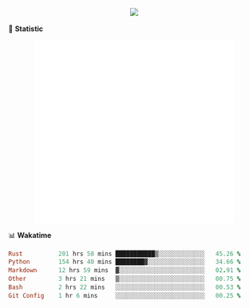 <!-- https://github.com/DenverCoder1/readme-typing-svg -->
<p align="center">
<img src="https://readme-typing-svg.demolab.com?font=Orbitron&size=25&pause=1000&center=true&vCenter=true&random=false&width=600&lines=Welcome+to+my+GitHub+profile+page!" />


🌟 **Statistic**

<p align="center">
  <img width="400" align="top" src="https://github.com/fllesser/fllesser/blob/main/left.svg" />
  <img width="400" align="top" src="https://github.com/fllesser/fllesser/blob/main/right.svg" />
</p>


📊 **Wakatime**

<!--START_SECTION:waka-->

```ruby
Rust          201 hrs 58 mins ███████████▒░░░░░░░░░░░░░   45.26 %
Python        154 hrs 40 mins ████████▓░░░░░░░░░░░░░░░░   34.66 %
Markdown      12 hrs 59 mins  ▓░░░░░░░░░░░░░░░░░░░░░░░░   02.91 %
Other         3 hrs 21 mins   ▒░░░░░░░░░░░░░░░░░░░░░░░░   00.75 %
Bash          2 hrs 22 mins   ░░░░░░░░░░░░░░░░░░░░░░░░░   00.53 %
Git Config    1 hr 6 mins     ░░░░░░░░░░░░░░░░░░░░░░░░░   00.25 %
```

<!--END_SECTION:waka-->

